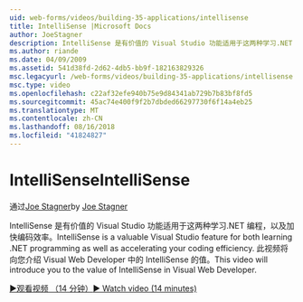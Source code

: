 ```yaml
---
uid: web-forms/videos/building-35-applications/intellisense
title: IntelliSense |Microsoft Docs
author: JoeStagner
description: IntelliSense 是有价值的 Visual Studio 功能适用于这两种学习.NET 编程，以及加快编码效率。 此视频将介绍...
ms.author: riande
ms.date: 04/09/2009
ms.assetid: 541d38fd-2d62-4db5-bb9f-182163829326
msc.legacyurl: /web-forms/videos/building-35-applications/intellisense
msc.type: video
ms.openlocfilehash: c22af32efe940b75e9d84341ab729b7b83bf8fd5
ms.sourcegitcommit: 45ac74e400f9f2b7dbded66297730f6f14a4eb25
ms.translationtype: MT
ms.contentlocale: zh-CN
ms.lasthandoff: 08/16/2018
ms.locfileid: "41824827"
---
```

<a name="intellisense"></a><span data-ttu-id="e704c-104">IntelliSense</span><span class="sxs-lookup"><span data-stu-id="e704c-104">IntelliSense</span></span>
====================
<span data-ttu-id="e704c-105">通过[Joe Stagner](https://github.com/JoeStagner)</span><span class="sxs-lookup"><span data-stu-id="e704c-105">by [Joe Stagner](https://github.com/JoeStagner)</span></span>

<span data-ttu-id="e704c-106">IntelliSense 是有价值的 Visual Studio 功能适用于这两种学习.NET 编程，以及加快编码效率。</span><span class="sxs-lookup"><span data-stu-id="e704c-106">IntelliSense is a valuable Visual Studio feature for both learning .NET programming as well as accelerating your coding efficiency.</span></span> <span data-ttu-id="e704c-107">此视频将向您介绍 Visual Web Developer 中的 IntelliSense 的值。</span><span class="sxs-lookup"><span data-stu-id="e704c-107">This video will introduce you to the value of IntelliSense in Visual Web Developer.</span></span>

[<span data-ttu-id="e704c-108">&#9654;观看视频 （14 分钟）</span><span class="sxs-lookup"><span data-stu-id="e704c-108">&#9654; Watch video (14 minutes)</span></span>](https://channel9.msdn.com/Blogs/ASP-NET-Site-Videos/intellisense)

